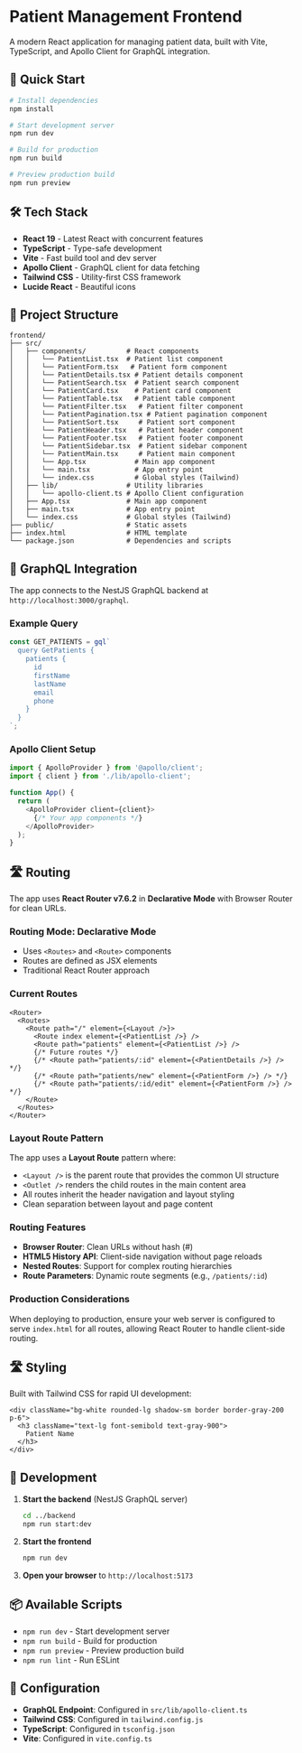 # Patient Management Frontend

A modern React application for managing patient data, built with Vite, TypeScript, and Apollo Client for GraphQL integration.

## 🚀 **Quick Start**

```bash
# Install dependencies
npm install

# Start development server
npm run dev

# Build for production
npm run build

# Preview production build
npm run preview
```

## 🛠️ **Tech Stack**

- **React 19** - Latest React with concurrent features
- **TypeScript** - Type-safe development
- **Vite** - Fast build tool and dev server
- **Apollo Client** - GraphQL client for data fetching
- **Tailwind CSS** - Utility-first CSS framework
- **Lucide React** - Beautiful icons

## 📁 **Project Structure**

```
frontend/
├── src/
│   ├── components/          # React components
│   │   └── PatientList.tsx  # Patient list component
│   │   └── PatientForm.tsx   # Patient form component
│   │   └── PatientDetails.tsx # Patient details component
│   │   └── PatientSearch.tsx  # Patient search component
│   │   └── PatientCard.tsx    # Patient card component
│   │   └── PatientTable.tsx   # Patient table component
│   │   └── PatientFilter.tsx   # Patient filter component
│   │   └── PatientPagination.tsx # Patient pagination component
│   │   └── PatientSort.tsx     # Patient sort component
│   │   └── PatientHeader.tsx   # Patient header component
│   │   └── PatientFooter.tsx   # Patient footer component
│   │   └── PatientSidebar.tsx  # Patient sidebar component
│   │   └── PatientMain.tsx     # Patient main component
│   │   └── App.tsx            # Main app component
│   │   └── main.tsx           # App entry point
│   │   └── index.css          # Global styles (Tailwind)
│   ├── lib/                 # Utility libraries
│   │   └── apollo-client.ts # Apollo Client configuration
│   ├── App.tsx              # Main app component
│   ├── main.tsx             # App entry point
│   └── index.css            # Global styles (Tailwind)
├── public/                  # Static assets
├── index.html               # HTML template
└── package.json             # Dependencies and scripts
```

## 🔗 **GraphQL Integration**

The app connects to the NestJS GraphQL backend at `http://localhost:3000/graphql`.

### Example Query
```typescript
const GET_PATIENTS = gql`
  query GetPatients {
    patients {
      id
      firstName
      lastName
      email
      phone
    }
  }
`;
```

### Apollo Client Setup
```typescript
import { ApolloProvider } from '@apollo/client';
import { client } from './lib/apollo-client';

function App() {
  return (
    <ApolloProvider client={client}>
      {/* Your app components */}
    </ApolloProvider>
  );
}
```

## 🛣️ **Routing**

The app uses **React Router v7.6.2** in **Declarative Mode** with Browser Router for clean URLs.

### Routing Mode: Declarative Mode
- Uses `<Routes>` and `<Route>` components
- Routes are defined as JSX elements
- Traditional React Router approach

### Current Routes
```tsx
<Router>
  <Routes>
    <Route path="/" element={<Layout />}>
      <Route index element={<PatientList />} />
      <Route path="patients" element={<PatientList />} />
      {/* Future routes */}
      {/* <Route path="patients/:id" element={<PatientDetails />} /> */}
      {/* <Route path="patients/new" element={<PatientForm />} /> */}
      {/* <Route path="patients/:id/edit" element={<PatientForm />} /> */}
    </Route>
  </Routes>
</Router>
```

### Layout Route Pattern
The app uses a **Layout Route** pattern where:
- `<Layout />` is the parent route that provides the common UI structure
- `<Outlet />` renders the child routes in the main content area
- All routes inherit the header navigation and layout styling
- Clean separation between layout and page content

### Routing Features
- **Browser Router**: Clean URLs without hash (#)
- **HTML5 History API**: Client-side navigation without page reloads
- **Nested Routes**: Support for complex routing hierarchies
- **Route Parameters**: Dynamic route segments (e.g., `/patients/:id`)

### Production Considerations
When deploying to production, ensure your web server is configured to serve `index.html` for all routes, allowing React Router to handle client-side routing.

## 🛣️ **Styling**

Built with Tailwind CSS for rapid UI development:

```tsx
<div className="bg-white rounded-lg shadow-sm border border-gray-200 p-6">
  <h3 className="text-lg font-semibold text-gray-900">
    Patient Name
  </h3>
</div>
```

## 🚀 **Development**

1. **Start the backend** (NestJS GraphQL server)
   ```bash
   cd ../backend
   npm run start:dev
   ```

2. **Start the frontend**
   ```bash
   npm run dev
   ```

3. **Open your browser** to `http://localhost:5173`

## 📦 **Available Scripts**

- `npm run dev` - Start development server
- `npm run build` - Build for production
- `npm run preview` - Preview production build
- `npm run lint` - Run ESLint

## 🔧 **Configuration**

- **GraphQL Endpoint**: Configured in `src/lib/apollo-client.ts`
- **Tailwind CSS**: Configured in `tailwind.config.js`
- **TypeScript**: Configured in `tsconfig.json`
- **Vite**: Configured in `vite.config.ts`
